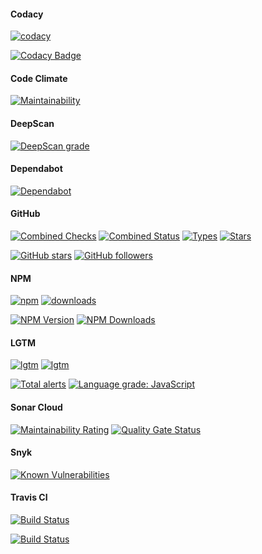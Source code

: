 #### Codacy

[![codacy](https://badgen.net/codacy/grade/e4e2ebf8e0914668866536a898370ad2)](https://github.com/r37r0m0d3l/vicis)

[![Codacy Badge](https://api.codacy.com/project/badge/Grade/e4e2ebf8e0914668866536a898370ad2)](https://www.codacy.com/manual/r37r0m0d3l/vicis?utm_source=github.com&amp;utm_medium=referral&amp;utm_content=r37r0m0d3l/vicis&amp;utm_campaign=Badge_Grade)

#### Code Climate

[![Maintainability](https://api.codeclimate.com/v1/badges/44f9b7b63ec7fab977bd/maintainability)](https://codeclimate.com/github/r37r0m0d3l/vicis/maintainability)

#### DeepScan

[![DeepScan grade](https://deepscan.io/api/teams/8453/projects/10651/branches/149676/badge/grade.svg)](https://deepscan.io/dashboard#view=project&tid=8453&pid=10651&bid=149676)

#### Dependabot

[![Dependabot](https://badgen.net/dependabot/r37r0m0d3l/vicis?&icon=dependabot)](https://github.com/r37r0m0d3l/vicis)

#### GitHub

[![Combined Checks](https://badgen.net/github/checks/r37r0m0d3l/vicis?&icon=github)](https://github.com/r37r0m0d3l/vicis)
[![Combined Status](https://badgen.net/github/status/r37r0m0d3l/vicis?&icon=github)](https://github.com/r37r0m0d3l/vicis)
[![Types](https://badgen.net/npm/types/vicis?&icon=typescript)](https://github.com/r37r0m0d3l/vicis)
[![Stars](https://badgen.net/github/stars/r37r0m0d3l/vicis?&icon=github&label=stars&color=ffcc33&v=1.4.0)](https://github.com/r37r0m0d3l/vicis)

[![GitHub stars](https://img.shields.io/github/stars/r37r0m0d3l/vicis.svg?style=social&label=Star)](https://github.com/r37r0m0d3l/vicis)
[![GitHub followers](https://img.shields.io/github/followers/r37r0m0d3l.svg?style=social&label=Follow)](https://github.com/r37r0m0d3l)

#### NPM

[![npm](https://badgen.net/npm/v/vicis?&icon=npm)](https://www.npmjs.com/package/vicis)
[![downloads](https://badgen.net/npm/dt/vicis?&icon=terminal)](https://www.npmjs.com/package/vicis)

[![NPM Version](https://img.shields.io/npm/v/vicis.svg?style=flat)](https://www.npmjs.com/package/vicis)
[![NPM Downloads](https://img.shields.io/npm/dt/vicis.svg?style=flat)](https://www.npmjs.com/package/vicis)

#### LGTM

[![lgtm](https://badgen.net/lgtm/langs/g/r37r0m0d3l/vicis?&icon=lgtm)](https://github.com/r37r0m0d3l/vicis)
[![lgtm](https://badgen.net/lgtm/grade/g/r37r0m0d3l/vicis?&icon=lgtm)](https://github.com/r37r0m0d3l/vicis)

[![Total alerts](https://img.shields.io/lgtm/alerts/g/r37r0m0d3l/vicis.svg?logo=lgtm&logoWidth=18)](https://lgtm.com/projects/g/r37r0m0d3l/vicis/alerts/)
[![Language grade: JavaScript](https://img.shields.io/lgtm/grade/javascript/g/r37r0m0d3l/vicis.svg?logo=lgtm&logoWidth=18)](https://lgtm.com/projects/g/r37r0m0d3l/vicis/context:javascript)

#### Sonar Cloud

[![Maintainability Rating](https://sonarcloud.io/api/project_badges/measure?project=r37r0m0d3l_vicis&metric=sqale_rating)](https://sonarcloud.io/dashboard?id=r37r0m0d3l_vicis)
[![Quality Gate Status](https://sonarcloud.io/api/project_badges/measure?project=r37r0m0d3l_vicis&metric=alert_status)](https://sonarcloud.io/dashboard?id=r37r0m0d3l_vicis)

#### Snyk

[![Known Vulnerabilities](https://snyk.io/test/github/r37r0m0d3l/vicis/badge.svg)](https://snyk.io/test/github/r37r0m0d3l/vicis)

#### Travis CI

[![Build Status](https://badgen.net/travis/r37r0m0d3l/vicis?&icon=travis)](https://travis-ci.org/r37r0m0d3l/vicis)

[![Build Status](https://travis-ci.org/r37r0m0d3l/vicis.svg?branch=master)](https://travis-ci.org/r37r0m0d3l/vicis)
